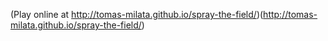 (Play online at http://tomas-milata.github.io/spray-the-field/)(http://tomas-milata.github.io/spray-the-field/)